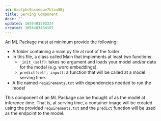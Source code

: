 ```yaml
---
id: 6xpfphc9nxmeopv7htan08j
title: Serving Component
desc: ''
updated: 1656483593334
created: 1656483484107
---
```


An ML Package must at minimum provide the following:

- A folder containing a main.py file at root of the folder
- In this file, a class called Main that implements at least two functions:
  - `_init_(self)`: takes no argument and loads your model and/or data for the model (e.g. word embeddings).
  - `predict(self, input)`: a function that will be called at a model serving time.
- A file named `requirements.txt` with dependencies needed to run the model

This component of an ML Package can be thought of as the model at inference time. That is, at serving time, a container image will be created using the provided `requirements.txt` and the `predict` function will be used as the endpoint to the model.
